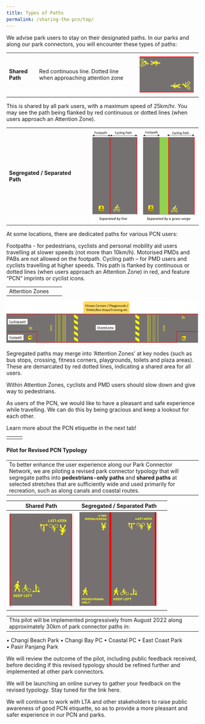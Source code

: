```yaml
---
title: Types of Paths
permalink: /sharing-the-pcn/top/
---
```

We advise park users to stay on their designated paths. In our parks and along our park connectors, you will encounter these types of paths:



|  | | |
| -------- | -------- | -------- |
| **Shared Path**    | Red continuous line. Dotted line when approaching attention zone   | ![](/images/Shared%20Path%20Horizontal.png) |


This is shared by all park users, with a maximum speed of 25km/hr. You may see the path being flanked by red continuous or dotted lines (when users approach an Attention Zone).



|  | |  |
| -------- | -------- | -------- |
| **Segregated / Separated Path**     |      |  ![Alt text for image on Isomer site](/images/Segregated%20%20Separated%20Path.png)   |


At some locations, there are dedicated paths for various PCN users:

Footpaths - for pedestrians, cyclists and personal mobility aid users travelling at slower speeds (not more than 10km/h). Motorised PMDs and PABs are not allowed on the footpath.
Cycling path – for PMD users and cyclists travelling at higher speeds. This path is flanked by continuous or dotted lines (when users approach an Attention Zone) in red, and feature “PCN” imprints or cyclist icons.





|  |  |  |
| -------- | -------- | -------- |
| Attention Zones     |    |     |

![Alt text for image on Isomer site](/images/Attention%20Zones.png)

Segregated paths may merge into ‘Attention Zones’ at key nodes (such as bus stops, crossing, fitness corners, playgrounds, toilets and plaza areas). These are demarcated by red dotted lines, indicating a shared area for all users.

Within Attention Zones, cyclists and PMD users should slow down and give way to pedestrians.

 As users of the PCN, we would like to have a pleasant and safe experience while travelling. We can do this by being gracious and keep a lookout for each other. 
 
 Learn more about the PCN etiquette in the next tab!


| | |  |
| -------- | -------- | -------- |
|  |  | |

 




#### Pilot for Revised PCN Typology

|  |  |  |
| -------- | -------- | -------- |
| To better enhance the user experience along our Park Connector Network, we are piloting a revised park connector typology that will segregate paths into **pedestrians-only paths** and **shared paths** at selected stretches that are sufficiently wide and used primarily for recreation, such as along canals and coastal routes.

| Shared Path | Segregated / Separated Path |  |
| -------- | -------- | -------- |
| ![Pilot-shared path](/images/pilot-shared%20path.jpeg)    | ![Pilot - segregated path](/images/pilot-segregated%20path.png) 





| | | |
| -------- | -------- | -------- |
| This pilot will be implemented progressively from August 2022 along approximately 30km of park connector paths in: | | |
• Changi Beach Park
• Changi Bay PC
• Coastal PC
• East Coast Park
• Pasir Panjang Park

We will review the outcome of the pilot, including public feedback received, before deciding if this revised typology should be refined further and implemented at other park connectors.

We will be launching an online survey to gather your feedback on the revised typology. Stay tuned for the link here.

We will continue to work with LTA and other stakeholders to raise public awareness of good PCN etiquette, so as to provide a more pleasant and safer experience in our PCN and parks.